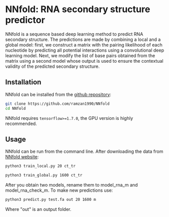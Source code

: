 # NNfold: RNA secondary structure predictor

NNfold is a sequence based deep learning method to predict RNA secondary structure. The predictions are made by combining a local and a global model: first, we construct a matrix with the pairing likelihood of each nucleotide by predicting all potential interactions using a convolutional deep learning model. Next, we modify the list of base pairs obtained from the matrix using a second model whose output is used to ensure the contextual validity of the predicted secondary structure.

## Installation
NNfold can be installed from the [github repository](https://github.com/ramzan1990/NNfold.git):
```sh
git clone https://github.com/ramzan1990/NNfold
cd NNfold
```
NNfold requires ```tensorflow>=1.7.0```, the GPU version is highly recommended.

## Usage
NNfold can be run from the command line. After downloading the data from [NNfold website](https://www.cbrc.kaust.edu.sa/NNfold/data.html):
```sh
python3 train_local.py 20 ct_tr
```
```sh
python3 train_global.py 1600 ct_tr
```
After you obtain two models, rename them to model_rna_m and model_rna_check_m.
To make new predictions use:  
```sh
python3 predict.py test.fa out 20 1600 m 
```
Where "out" is an output folder.
